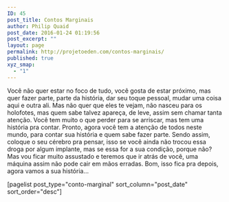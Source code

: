 ```yaml
---
ID: 45
post_title: Contos Marginais
author: Philip Quaid
post_date: 2016-01-24 01:19:56
post_excerpt: ""
layout: page
permalink: http://projetoeden.com/contos-marginais/
published: true
xyz_smap:
  - "1"
---
```

Você não quer estar no foco de tudo, você gosta de estar próximo, mas quer fazer parte, parte da história, dar seu toque pessoal, mudar uma coisa aqui e outra ali. Mas não quer que eles te vejam, não nasceu para os holofotes, mas quem sabe talvez apareça, de leve, assim sem chamar tanta atenção. Você tem muito o que perder para se arriscar, mas tem uma história pra contar.
Pronto, agora você tem a atenção de todos neste mundo, para contar sua história e quem sabe fazer parte. Sendo assim, coloque o seu cérebro pra pensar, isso se você ainda não trocou essa droga por algum implante, mas se essa for a sua condição, porque não? Mas vou ficar muito assustado e teremos que ir atrás de você, uma máquina assim não pode cair em mãos erradas.
Bom, isso fica pra depois, agora vamos a sua história…

[pagelist post_type="conto-marginal" sort_column="post_date" sort_order="desc"]